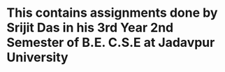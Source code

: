 # This contains assignments done by Srijit Das in his 3rd Year 2nd Semester of B.E. C.S.E at Jadavpur University

